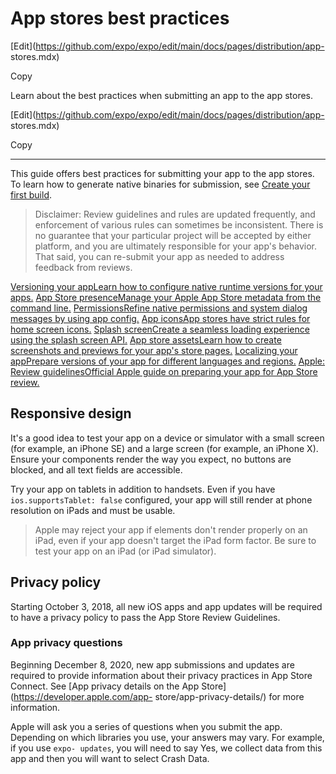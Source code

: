 # App stores best practices

[Edit](https://github.com/expo/expo/edit/main/docs/pages/distribution/app-
stores.mdx)

Copy

Learn about the best practices when submitting an app to the app stores.

[Edit](https://github.com/expo/expo/edit/main/docs/pages/distribution/app-
stores.mdx)

Copy

* * *

This guide offers best practices for submitting your app to the app stores. To
learn how to generate native binaries for submission, see [Create your first
build](/build/setup).

> Disclaimer: Review guidelines and rules are updated frequently, and
> enforcement of various rules can sometimes be inconsistent. There is no
> guarantee that your particular project will be accepted by either platform,
> and you are ultimately responsible for your app's behavior. That said, you
> can re-submit your app as needed to address feedback from reviews.

[Versioning your appLearn how to configure native runtime versions for your
apps.](/build-reference/app-versions) [App Store presenceManage your Apple App
Store metadata from the command line.](/eas/metadata) [PermissionsRefine
native permissions and system dialog messages by using app
config.](/guides/permissions) [App iconsApp stores have strict rules for home
screen icons.](/develop/user-interface/splash-screen-and-app-icon) [Splash
screenCreate a seamless loading experience using the splash screen
API.](/develop/user-interface/splash-screen-and-app-icon) [App store
assetsLearn how to create screenshots and previews for your app's store
pages.](/guides/store-assets) [Localizing your appPrepare versions of your app
for different languages and regions.](/guides/localization) [Apple: Review
guidelinesOfficial Apple guide on preparing your app for App Store
review.](https://developer.apple.com/distribute/app-review/)

## Responsive design

It's a good idea to test your app on a device or simulator with a small screen
(for example, an iPhone SE) and a large screen (for example, an iPhone X).
Ensure your components render the way you expect, no buttons are blocked, and
all text fields are accessible.

Try your app on tablets in addition to handsets. Even if you have
`ios.supportsTablet: false` configured, your app will still render at phone
resolution on iPads and must be usable.

> Apple may reject your app if elements don't render properly on an iPad, even
> if your app doesn't target the iPad form factor. Be sure to test your app on
> an iPad (or iPad simulator).

## Privacy policy

Starting October 3, 2018, all new iOS apps and app updates will be required to
have a privacy policy to pass the App Store Review Guidelines.

### App privacy questions

Beginning December 8, 2020, new app submissions and updates are required to
provide information about their privacy practices in App Store Connect. See
[App privacy details on the App Store](https://developer.apple.com/app-
store/app-privacy-details/) for more information.

Apple will ask you a series of questions when you submit the app. Depending on
which libraries you use, your answers may vary. For example, if you use `expo-
updates`, you will need to say Yes, we collect data from this app and then you
will want to select Crash Data.

